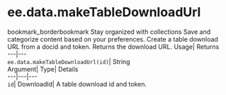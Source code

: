  
#  ee.data.makeTableDownloadUrl 
bookmark_borderbookmark Stay organized with collections  Save and categorize content based on your preferences. 
Create a table download URL from a docid and token. 
Returns the download URL.
Usage| Returns  
---|---  
`ee.data.makeTableDownloadUrl(id)`| String  
Argument| Type| Details  
---|---|---  
`id`| DownloadId| A table download id and token.  

